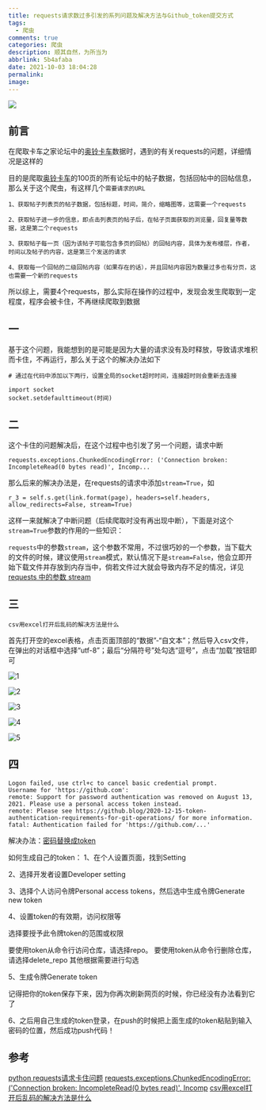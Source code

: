 ```yaml
---
title: requests请求数过多引发的系列问题及解决方法与Github_token提交方式
tags:
  - 爬虫
comments: true
categories: 爬虫
description: 顺其自然，为所当为
abbrlink: 5b4afaba
date: 2021-10-03 18:04:28
permalink:
image:
---
```


<img class="joel-img" src="http://image.joelyings.com/20211003-7.png">

<!-- more -->

## 前言
在爬取卡车之家论坛中的[奥铃卡车](https://so.360che.com/?nsid=4&srt=def&sti=0&q=%E5%A5%A5%E9%93%83&page=1)数据时，遇到的有关requests的问题，详细情况是这样的

目的是爬取[奥铃卡车](https://so.360che.com/?nsid=4&srt=def&sti=0&q=%E5%A5%A5%E9%93%83&page=1)的100页的所有论坛中的帖子数据，包括回帖中的回帖信息，那么关于这个爬虫，有这样几个`需要请求的URL`

```
1、获取帖子列表页的帖子数据，包括标题，时间，简介，缩略图等，这需要一个requests

2、获取帖子进一步的信息，即点击列表页的帖子后，在帖子页面获取的浏览量，回复量等数据，这是第二个requests

3、获取帖子每一页（因为该帖子可能包含多页的回帖）的回帖内容，具体为发布楼层，作者，时间以及帖子的内容，这是第三个发送的请求

4、获取每一个回帖的二级回帖内容（如果存在的话），并且回帖内容因为数量过多也有分页，这也需要一个新的requests
```

所以综上，需要4个requests，那么实际在操作的过程中，发现会发生爬取到一定程度，程序会被卡住，不再继续爬取到数据

## 一

基于这个问题，我能想到的是可能是因为大量的请求没有及时释放，导致请求堆积而卡住，不再运行，那么关于这个的解决办法如下


```
# 通过在代码中添加以下两行，设置全局的socket超时时间，连接超时则会重新去连接

import socket 
socket.setdefaulttimeout(时间) 
```

## 二

这个卡住的问题解决后，在这个过程中也引发了另一个问题，请求中断

```
requests.exceptions.ChunkedEncodingError: ('Connection broken: IncompleteRead(0 bytes read)', Incomp...
```

那么后来的解决办法是，在requests的请求中添加`stream=True`，如

```
r_3 = self.s.get(link.format(page), headers=self.headers, allow_redirects=False, stream=True)
```

这样一来就解决了中断问题（后续爬取时没有再出现中断），下面是对这个`stream=True`参数的作用的一些知识：

`requests`中的参数`stream`，这个参数不常用，不过很巧妙的一个参数，当下载大的文件的时候，建议使用`stream`模式，默认情况下是`stream=False`，他会立即开始下载文件并存放到内存当中，倘若文件过大就会导致内存不足的情况，详见[requests 中的参数 stream](https://blog.csdn.net/a12355556/article/details/113785207)

## 三

`csv用excel打开后乱码的解决方法是什么`

<p id="div-border-left-red">首先打开空的excel表格，点击页面顶部的“数据”-“自文本”；然后导入csv文件，在弹出的对话框中选择“utf-8”；最后“分隔符号”处勾选“逗号”，点击“加载”按钮即可</p>

![1](http://image.joelyings.com/2021-10-03_1.png)

![2](http://image.joelyings.com/2021-10-03_2.png)

![3](http://image.joelyings.com/2021-10-03_3.png)

![4](http://image.joelyings.com/2021-10-03_4.png)

![5](http://image.joelyings.com/2021-10-03_5.png)

## 四

```
Logon failed, use ctrl+c to cancel basic credential prompt.
Username for 'https://github.com': 
remote: Support for password authentication was removed on August 13, 2021. Please use a personal access token instead.
remote: Please see https://github.blog/2020-12-15-token-authentication-requirements-for-git-operations/ for more information.
fatal: Authentication failed for 'https://github.com/...'

```

解决办法：[密码替换成token](https://blog.csdn.net/weixin_41010198/article/details/119698015)

<p id="div-border-left-red">如何生成自己的token：
1、在个人设置页面，找到Setting

2、选择开发者设置Developer setting

3、选择个人访问令牌Personal access tokens，然后选中生成令牌Generate new token

4、设置token的有效期，访问权限等

选择要授予此令牌token的范围或权限

要使用token从命令行访问仓库，请选择repo。
要使用token从命令行删除仓库，请选择delete_repo
其他根据需要进行勾选

5、生成令牌Generate token

记得把你的token保存下来，因为你再次刷新网页的时候，你已经没有办法看到它了

6、之后用自己生成的token登录，在push的时候把上面生成的token粘贴到输入密码的位置，然后成功push代码！</p>




## 参考

[python requests请求卡住问题](https://www.cnblogs.com/niansi/p/7143736.html)
[requests.exceptions.ChunkedEncodingError: ('Connection broken: IncompleteRead(0 bytes read)', Incomp](https://blog.csdn.net/guangheli/article/details/100522297)
[csv用excel打开后乱码的解决方法是什么](https://www.php.cn/topic/excel/477091.html)